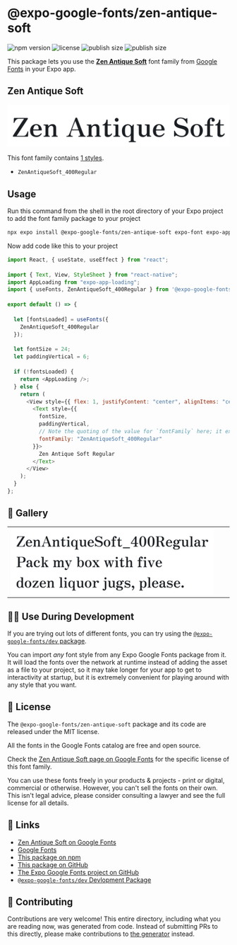 # @expo-google-fonts/zen-antique-soft

![npm version](https://flat.badgen.net/npm/v/@expo-google-fonts/zen-antique-soft)
![license](https://flat.badgen.net/github/license/expo/google-fonts)
![publish size](https://flat.badgen.net/packagephobia/install/@expo-google-fonts/zen-antique-soft)
![publish size](https://flat.badgen.net/packagephobia/publish/@expo-google-fonts/zen-antique-soft)

This package lets you use the [**Zen Antique Soft**](https://fonts.google.com/specimen/Zen+Antique+Soft) font family from [Google Fonts](https://fonts.google.com/) in your Expo app.

## Zen Antique Soft

![Zen Antique Soft](./font-family.png)

This font family contains [1 styles](#-gallery).

- `ZenAntiqueSoft_400Regular`

## Usage

Run this command from the shell in the root directory of your Expo project to add the font family package to your project

```sh
npx expo install @expo-google-fonts/zen-antique-soft expo-font expo-app-loading
```

Now add code like this to your project

```js
import React, { useState, useEffect } from "react";

import { Text, View, StyleSheet } from "react-native";
import AppLoading from "expo-app-loading";
import { useFonts, ZenAntiqueSoft_400Regular } from '@expo-google-fonts/zen-antique-soft';

export default () => {

  let [fontsLoaded] = useFonts({
    ZenAntiqueSoft_400Regular
  });

  let fontSize = 24;
  let paddingVertical = 6;

  if (!fontsLoaded) {
    return <AppLoading />;
  } else {
    return (
      <View style={{ flex: 1, justifyContent: "center", alignItems: "center" }}>
        <Text style={{
          fontSize,
          paddingVertical,
          // Note the quoting of the value for `fontFamily` here; it expects a string!
          fontFamily: "ZenAntiqueSoft_400Regular"
        }}>
          Zen Antique Soft Regular
        </Text>
      </View>
    );
  }
};
```

## 🔡 Gallery


||||
|-|-|-|
|![ZenAntiqueSoft_400Regular](./ZenAntiqueSoft_400Regular.ttf.png)||||


## 👩‍💻 Use During Development

If you are trying out lots of different fonts, you can try using the [`@expo-google-fonts/dev` package](https://github.com/expo/google-fonts/tree/master/font-packages/dev#readme).

You can import _any_ font style from any Expo Google Fonts package from it. It will load the fonts over the network at runtime instead of adding the asset as a file to your project, so it may take longer for your app to get to interactivity at startup, but it is extremely convenient for playing around with any style that you want.


## 📖 License

The `@expo-google-fonts/zen-antique-soft` package and its code are released under the MIT license.

All the fonts in the Google Fonts catalog are free and open source.

Check the [Zen Antique Soft page on Google Fonts](https://fonts.google.com/specimen/Zen+Antique+Soft) for the specific license of this font family.

You can use these fonts freely in your products & projects - print or digital, commercial or otherwise. However, you can't sell the fonts on their own. This isn't legal advice, please consider consulting a lawyer and see the full license for all details.

## 🔗 Links

- [Zen Antique Soft on Google Fonts](https://fonts.google.com/specimen/Zen+Antique+Soft)
- [Google Fonts](https://fonts.google.com/)
- [This package on npm](https://www.npmjs.com/package/@expo-google-fonts/zen-antique-soft)
- [This package on GitHub](https://github.com/expo/google-fonts/tree/master/font-packages/zen-antique-soft)
- [The Expo Google Fonts project on GitHub](https://github.com/expo/google-fonts)
- [`@expo-google-fonts/dev` Devlopment Package](https://github.com/expo/google-fonts/tree/master/font-packages/dev)

## 🤝 Contributing

Contributions are very welcome! This entire directory, including what you are reading now, was generated from code. Instead of submitting PRs to this directly, please make contributions to [the generator](https://github.com/expo/google-fonts/tree/master/packages/generator) instead.
